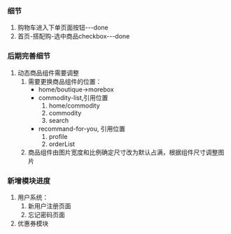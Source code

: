 ### 细节
1. 购物车进入下单页面按钮---done
2. 首页-搭配购-选中商品checkbox---done

### 后期完善细节
1. 动态商品组件需要调整
	1. 需要更换商品组件的位置：
		+ home/boutique->morebox
		+ commodity-list,引用位置
			1. home/commodity
			2. commodity
			3. search
		+ recommand-for-you, 引用位置
			1. profile
			2. orderList
	2. 商品组件由图片宽度和比例确定尺寸改为默认占满，根据组件尺寸调整图片


### 新增模块进度
1. 用户系统：
	1. 新用户注册页面
	2. 忘记密码页面
2. 优惠券模块
		